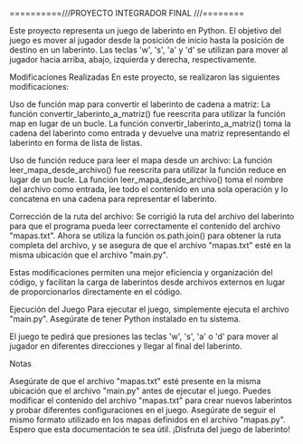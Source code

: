 ==========///PROYECTO INTEGRADOR FINAL ///========

Este proyecto representa un juego de laberinto en Python. El objetivo del juego es mover al jugador desde la posición de inicio hasta la posición de destino en un laberinto. Las teclas 'w', 's', 'a' y 'd' se utilizan para mover al jugador hacia arriba, abajo, izquierda y derecha, respectivamente.

Modificaciones Realizadas
En este proyecto, se realizaron las siguientes modificaciones:

Uso de función map para convertir el laberinto de cadena a matriz: La función convertir_laberinto_a_matriz() fue reescrita para utilizar la función map en lugar de un bucle. La función convertir_laberinto_a_matriz() toma la cadena del laberinto como entrada y devuelve una matriz representando el laberinto en forma de lista de listas.

Uso de función reduce para leer el mapa desde un archivo: La función leer_mapa_desde_archivo() fue reescrita para utilizar la función reduce en lugar de un bucle. La función leer_mapa_desde_archivo() toma el nombre del archivo como entrada, lee todo el contenido en una sola operación y lo concatena en una cadena para representar el laberinto.

Corrección de la ruta del archivo: Se corrigió la ruta del archivo del laberinto para que el programa pueda leer correctamente el contenido del archivo "mapas.txt". Ahora se utiliza la función os.path.join() para obtener la ruta completa del archivo, y se asegura de que el archivo "mapas.txt" esté en la misma ubicación que el archivo "main.py".

Estas modificaciones permiten una mejor eficiencia y organización del código, y facilitan la carga de laberintos desde archivos externos en lugar de proporcionarlos directamente en el código.

Ejecución del Juego
Para ejecutar el juego, simplemente ejecuta el archivo "main.py". Asegúrate de tener Python instalado en tu sistema.


El juego te pedirá que presiones las teclas 'w', 's', 'a' o 'd' para mover al jugador en diferentes direcciones y llegar al final del laberinto.

Notas

Asegúrate de que el archivo "mapas.txt" esté presente en la misma ubicación que el archivo "main.py" antes de ejecutar el juego.
Puedes modificar el contenido del archivo "mapas.txt" para crear nuevos laberintos y probar diferentes configuraciones en el juego. Asegúrate de seguir el mismo formato utilizado en los mapas definidos en el archivo "mapas.py".
Espero que esta documentación te sea útil. ¡Disfruta del juego de laberinto!